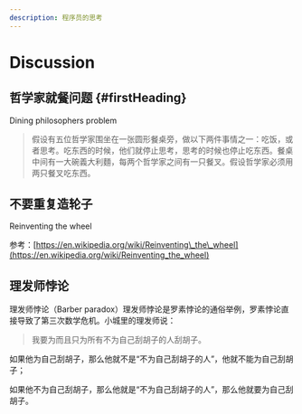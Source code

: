 ```yaml
---
description: 程序员的思考
---
```


# Discussion

## 哲学家就餐问题 {#firstHeading}

Dining philosophers problem

> 假设有五位哲学家围坐在一张圆形餐桌旁，做以下两件事情之一：吃饭，或者思考。吃东西的时候，他们就停止思考，思考的时候也停止吃东西。餐桌中间有一大碗義大利麵，每两个哲学家之间有一只餐叉。假设哲学家必须用两只餐叉吃东西。

## 不要重复造轮子

Reinventing the wheel

参考：[https://en.wikipedia.org/wiki/Reinventing\_the\_wheel](https://en.wikipedia.org/wiki/Reinventing_the_wheel)

## 理发师悖论

理发师悖论（Barber paradox）理发师悖论是罗素悖论的通俗举例，罗素悖论直接导致了第三次数学危机。小城里的理发师说：

> 我要为而且只为所有不为自己刮胡子的人刮胡子。

如果他为自己刮胡子，那么他就不是“不为自己刮胡子的人”，他就不能为自己刮胡子；

如果他不为自己刮胡子，那么他就是“不为自己刮胡子的人”，那么他就要为自己刮胡子。

